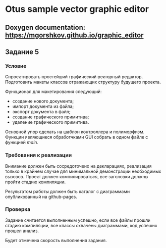 # Otus sample vector graphic editor
## Doxygen documentation: https://mgorshkov.github.io/graphic_editor
## Задание 5
### Условие
Спроектировать простейший графический векторный редактор. Подготовить
макеты классов отражающих структуру будущего проекта.

Функционал для макетирования следующий:
- создание нового документа;
- импорт документа из файла;
- экспорт документа в файл;
- создание графического примитива;
- удаление графического примитива.

Основной упор сделать на шаблон контроллера и полиморфизм. Функции
являющиеся обработчками GUI собрать в одном файле с функцией
*main*.

### Требования к реализации
Внимание должен быть сосредоточено на декларациях, реализация только
в крайнем случае для минимальной демонстрации необходимых вызовов.
Проект должен компилироваться, все заголовки должны пройти стадию
компиляции.

Результатом работы должен быть каталог с диаграммами опубликованный
на github-pages.

### Проверка
Задание считается выполненным успешно, если все файлы прошли стадию
компиляции, все классы охвачены диаграммами, код успешно прошел
анализ.

Будет отмечена скорость выполнения задания.

